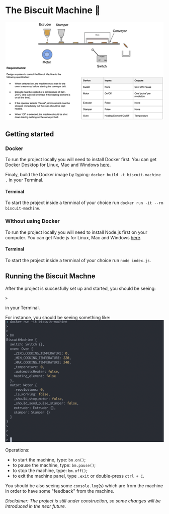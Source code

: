 # The Biscuit Machine :cookie:

![Requirements](images/requirements.png)

## Getting started

### Docker

To run the project locally you will need to install Docker first. You can get Docker Desktop for Linux, Mac and Windows [here](https://www.docker.com/products/docker-desktop).

Finaly, build the Docker image by typing: `docker build -t biscuit-machine .` in your Terminal.

#### Terminal

To start the project inside a terminal of your choice run `docker run -it --rm biscuit-machine`.


### Without using Docker

To run the project locally you will need to install Node.js first on your computer. You can get Node.js for Linux, Mac and Windows [here](https://nodejs.org/en/download/).

#### Terminal

To start the project inside a terminal of your choice run `node index.js`.


## Running the Biscuit Machne

After the project is succesfully set up and started, you should be seeing:
```
>
```
in your Terminal.

For instance, you should be seeing something like:
![Running BM 01](images/running-bm-01.png)

Operations:
- to start the machine, type: `bm.on()`;
- to pause the machine, type: `bm.pause()`;
- to stop the machine, type: `bm.off()`;
- to exit the machine panel, type `.exit` or double-press `ctrl + C`.

You should be also seeing some `console.log`(s) which are from the machine in order to have some "feedback" from the machine.


_Disclaimer: The project is still under construction, so some changes will be introduced in the near future._
